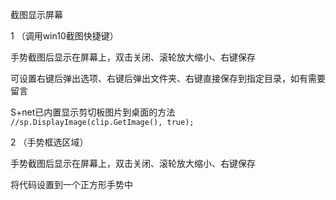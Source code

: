 截图显示屏幕

1 （调用win10截图快捷键）

手势截图后显示在屏幕上，双击关闭、滚轮放大缩小、右键保存

可设置右键后弹出选项、右键后弹出文件夹、右键直接保存到指定目录，如有需要留言

S+net已内置显示剪切板图片到桌面的方法<br>
`//sp.DisplayImage(clip.GetImage(), true);`

2 （手势框选区域）

手势截图后显示在屏幕上，双击关闭、滚轮放大缩小、右键保存

将代码设置到一个正方形手势中
